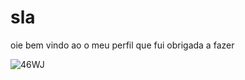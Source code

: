 # sla
oie bem vindo ao o meu perfil que fui obrigada a fazer 




![46WJ](https://github.com/petenon12/sla/assets/173419525/9a2c8e83-e748-492d-a642-e6fd071e11f0)
